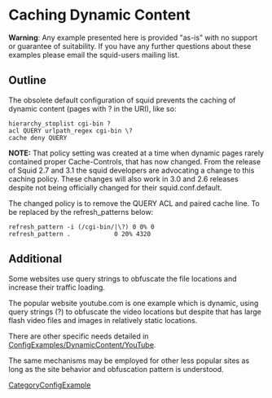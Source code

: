 # Caching Dynamic Content

**Warning**: Any example presented here is provided "as-is" with no
support or guarantee of suitability. If you have any further questions
about these examples please email the squid-users mailing list.

## Outline

The obsolete default configuration of squid prevents the caching of
dynamic content (pages with ? in the URI), like so:

    hierarchy_stoplist cgi-bin ?
    acl QUERY urlpath_regex cgi-bin \?
    cache deny QUERY 

**NOTE:** That policy setting was created at a time when dynamic pages
rarely contained proper Cache-Controls, that has now changed. From the
release of Squid 2.7 and 3.1 the squid developers are advocating a
change to this caching policy. These changes will also work in 3.0 and
2.6 releases despite not being officially changed for their
squid.conf.default.

The changed policy is to remove the QUERY ACL and paired cache line. To
be replaced by the refresh\_patterns below:

    refresh_pattern -i (/cgi-bin/|\?) 0 0% 0
    refresh_pattern .            0 20% 4320

## Additional

Some websites use query strings to obfuscate the file locations and
increase their traffic loading.

The popular website youtube.com is one example which is dynamic, using
query strings (?) to obfuscate the video locations but despite that has
large flash video files and images in relatively static locations.

There are other specific needs detailed in
[ConfigExamples/DynamicContent/YouTube](https://wiki.squid-cache.org/action/show/ConfigExamples/DynamicContent/ConfigExamples/DynamicContent/YouTube#).

The same mechanisms may be employed for other less popular sites as long
as the site behavior and obfuscation pattern is understood.

[CategoryConfigExample](https://wiki.squid-cache.org/action/show/ConfigExamples/DynamicContent/CategoryConfigExample#)
